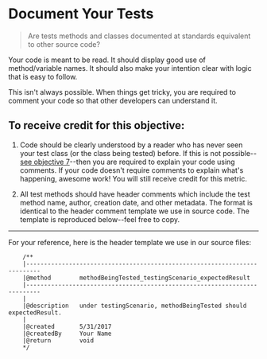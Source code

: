 # Document Your Tests

> Are tests methods and classes documented at standards equivalent to other source code?

Your code is meant to be read. It should display good use of method/variable names. It should also make your intention clear with logic that is easy to follow. 

This isn't always possible. When things get tricky, you are required to comment your code so that other developers can understand it.

## To receive credit for this objective: 

1. Code should be clearly understood by a reader who has never seen your test class (or the class being tested) before. If this is not possible--[see objective 7](./7-readable.md)--then you are required to explain your code using comments. If your code doesn't require comments to explain what's happening, awesome work! You will still receive credit for this metric.

2. All test methods should have header comments which include the test method name, author, creation date, and other metadata. The format is identical to the header comment template we use in source code. The template is reproduced below--feel free to copy.

--- 

For your reference, here is the header template we use in our source files:

```
    /**
    |--------------------------------------------------------------------------
    |@method        methodBeingTested_testingScenario_expectedResult
    |--------------------------------------------------------------------------
    |
    |@description   under testingScenario, methodBeingTested should expectedResult.
    |
    |@created       5/31/2017
    |@createdBy     Your Name
    |@return        void
    */ 
```
